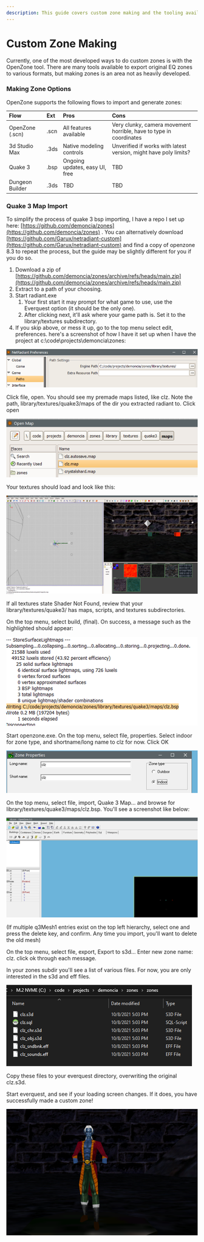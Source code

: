 ```yaml
---
description: This guide covers custom zone making and the tooling available
---
```


# Custom Zone Making

Currently, one of the most developed ways to do custom zones is with the OpenZone tool. There are many tools available to export original EQ zones to various formats, but making zones is an area not as heavily developed. 

### Making Zone Options

OpenZone supports the following flows to import and generate zones:

| Flow | Ext | Pros | Cons |
| :--- | :--- | :--- | :--- |
| OpenZone \(.scn\) | .scn | All features available | Very clunky, camera movement horrible, have to type in coordinates |
| 3d Studio Max | .3ds | Native modeling controls | Unverified if works with latest version, might have poly limits? |
| Quake 3 | .bsp | Ongoing updates, easy UI, free | TBD |
| Dungeon Builder | .3ds | TBD | TBD |

### Quake 3 Map Import

To simplify the process of quake 3 bsp importing, I have a repo I set up here: [https://github.com/demoncia/zones](https://github.com/demoncia/zones) . You can alternatively download [https://github.com/Garux/netradiant-custom](https://github.com/Garux/netradiant-custom) and find a copy of openzone 8.3 to repeat the process, but the guide may be slightly different for you if you do so.

1. Download a zip of [https://github.com/demoncia/zones/archive/refs/heads/main.zip](https://github.com/demoncia/zones/archive/refs/heads/main.zip)
2. Extract to a path of your choosing. 
3. Start radiant.exe
   1. Your first start it may prompt for what game to use, use the Everquest option \(it should be the only one\).
   2. After clicking next, it'll ask where your game path is. Set it to the library/textures subdirectory.
4. If you skip above, or mess it up, go to the top menu select edit, preferences. here's a screenshot of how I have it set up when I have the project at c:\code\projects\demoncia\zones: 

![](../../../.gitbook/assets/image%20%2825%29.png)

Click file, open. You should see my premade maps listed, like clz. Note the path, library/textures/quake3/maps of the dir you extracted radiant to. Click open

![](../../../.gitbook/assets/image%20%2824%29.png)

Your textures should load and look like this:

![](../../../.gitbook/assets/image%20%2822%29.png)

If all textures state Shader Not Found, review that your library/textures/quake3/ has maps, scripts, and textures subdirectories.

On the top menu, select build, \(final\). On success, a message such as the highlighted should appear: 

![](../../../.gitbook/assets/image%20%2823%29.png)

Start openzone.exe. On the top menu, select file, properties. Select indoor for zone type, and shortname/long name to clz for now. Click OK

![](../../../.gitbook/assets/image%20%2811%29.png)

On the top menu, select file, import, Quake 3 Map... and browse for library/textures/quake3/maps/clz.bsp. You'll see a screenshot like below:

![](../../../.gitbook/assets/image%20%2821%29.png)

\(If multiple q3Mesh1 entries exist on the top left hierarchy, select one and press the delete key, and confirm. Any time you import, you'll want to delete the old mesh\)

On the top menu, select file, export, Export to s3d... Enter new zone name: clz. click ok through each message.

In your zones subdir you'll see a list of various files. For now, you are only interested in the s3d and eff files.

![](../../../.gitbook/assets/image%20%2820%29.png)

Copy these files to your everquest directory, overwriting the original clz.s3d.

Start everquest, and see if your loading screen changes. If it does, you have successfully made a custom zone! 

![](../../../.gitbook/assets/image%20%2826%29.png)

